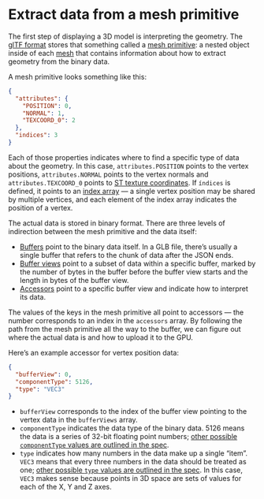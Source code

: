 # Extract data from a mesh primitive

The first step of displaying a 3D model is interpreting the geometry. The [glTF format](https://registry.khronos.org/glTF/specs/2.0/glTF-2.0.html) stores that something called a [mesh primitive](https://registry.khronos.org/glTF/specs/2.0/glTF-2.0.html#reference-mesh-primitive): a nested object inside of each [mesh](https://registry.khronos.org/glTF/specs/2.0/glTF-2.0.html#reference-mesh) that contains information about how to extract geometry from the binary data.

A mesh primitive looks something like this:

```json
{
  "attributes": {
    "POSITION": 0,
    "NORMAL": 1,
    "TEXCOORD_0": 2
  },
  "indices": 3
}
```

Each of those properties indicates where to find a specific type of data about the geometry. In this case, `attributes.POSITION` points to the vertex positions, `attributes.NORMAL` points to the vertex normals and `attributes.TEXCOORD_0` points to [ST texture coordinates](https://computergraphics.stackexchange.com/a/4539). If `índices` is defined, it points to an [index array](https://webglfundamentals.org/webgl/lessons/webgl-indexed-vertices.html) — a single vertex position may be shared by multiple vertices, and each element of the index array indicates the position of a vertex.

The actual data is stored in binary format. There are three levels of indirection between the mesh primitive and the data itself:

- [Buffers](https://registry.khronos.org/glTF/specs/2.0/glTF-2.0.html#reference-buffer) point to the binary data itself. In a GLB file, there’s usually a single buffer that refers to the chunk of data after the JSON ends.
- [Buffer views](https://registry.khronos.org/glTF/specs/2.0/glTF-2.0.html#reference-bufferview) point to a subset of data within a specific buffer, marked by the number of bytes in the buffer before the buffer view starts and the length in bytes of the buffer view.
- [Accessors](https://registry.khronos.org/glTF/specs/2.0/glTF-2.0.html#reference-accessor) point to a specific buffer view and indicate how to interpret its data.

The values of the keys in the mesh primitive all point to accessors — the number corresponds to an index in the `accessors` array. By following the path from the mesh primitive all the way to the buffer, we can figure out where the actual data is and how to upload it to the GPU.

Here’s an example accessor for vertex position data:

```json
{
  "bufferView": 0,
  "componentType": 5126,
  "type": "VEC3"
}
```

- `bufferView` corresponds to the index of the buffer view pointing to the vertex data in the `bufferViews` array.
- `componentType` indicates the data type of the binary data. 5126 means the data is a series of 32-bit floating point numbers; [other possible `componentType` values are outlined in the spec](https://registry.khronos.org/glTF/specs/2.0/glTF-2.0.html#_accessor_componenttype).
- `type` indicates how many numbers in the data make up a single “item”. `VEC3` means that every three numbers in the data should be treated as one; [other possible `type` values are outlined in the spec](https://registry.khronos.org/glTF/specs/2.0/glTF-2.0.html#_accessor_type). In this case, `VEC3` makes sense because points in 3D space are sets of values for each of the X, Y and Z axes.
